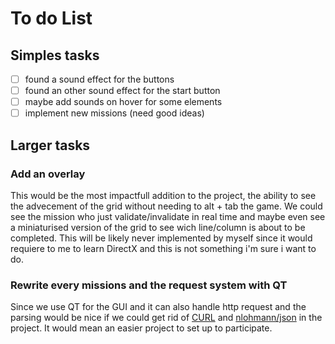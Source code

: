 # To do List

## Simples tasks

- [ ] found a sound effect for the buttons
- [ ] found an other sound effect for the start button
- [ ] maybe add sounds on hover for some elements
- [ ] implement new missions (need good ideas)

## Larger tasks

### Add an overlay
This would be the most impactfull addition to the project, the ability to see the advecement of the grid without needing to alt + tab the game.
We could see the mission who just validate/invalidate in real time and maybe even see a miniaturised version of the grid to see wich line/column is about to be completed.
This will be likely never implemented by myself since it would requiere to me to learn DirectX and this is not something i'm sure i want to do.

### Rewrite every missions and the request system with QT
Since we use QT for the GUI and it can also handle http request and the parsing would be nice if we could get rid of [CURL](https://curl.se/) and [nlohmann/json](https://github.com/nlohmann/json) in the project. It would mean an easier project to set up to participate.
